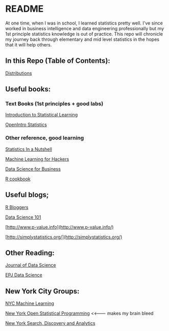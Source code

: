# README

At one time, when I was in school, I learned statistics pretty well. I've since worked in business intelligence 
and data engineering professionally but my 1st principle statistics knowledge is out of practice. This repo will
chronicle my journey back through elementary and mid level statistics in the hopes that it will help others.

## In this Repo (Table of Contents):

[Distributions](distributions)

## Useful books:

### Text Books (1st principles + good labs)

[Introduction to Statistical Learning](http://www-bcf.usc.edu/~gareth/ISL/)

[OpenIntro Statistics](http://www.amazon.com/dp/1478217200)


### Other reference, good learning

[Statistics In a Nutshell](http://www.amazon.com/Statistics-Nutshell-OReilly-Sarah-Boslaugh-ebook/dp/B00A8SNELG/ref=sr_1_1?s=digital-text&ie=UTF8&qid=1399754249&sr=1-1&keywords=statistics+in+a+nutshell)


[Machine Learning for Hackers](http://www.amazon.com/Machine-Learning-Hackers-Drew-Conway-ebook/dp/B007A0BNP4/ref=sr_1_1?s=digital-text&ie=UTF8&qid=1399754293&sr=1-1&keywords=machine+learning+for+hackers)

[Data Science for Business](http://www.amazon.com/s/ref=nb_sb_ss_i_0_19?url=search-alias%3Ddigital-text&field-keywords=data%20science%20for%20business&sprefix=data+science+for+bu%2Cdigital-text%2C161&rh=i%3Adigital-text%2Ck%3Adata%20science%20for%20business&ajr=2)

[R cookbook](http://www.amazon.com/s/ref=nb_sb_ss_i_0_6?url=search-alias%3Ddigital-text&field-keywords=r+cookbook&sprefix=r+cook%2Cdigital-text%2C140&rh=n%3A133140011%2Ck%3Ar+cookbook&ajr=2)

## Useful blogs;

[R Bloggers](http://www.r-bloggers.com)

[Data Science 101](http://datascience101.wordpress.com/)

[http://www.p-value.info](http://www.p-value.info/)

[http://simplystatistics.org/](http://simplystatistics.org/)

## Other Reading:

[Journal of Data Science](http://www.jds-online.com/)

[EPJ Data Science](http://www.epjdatascience.com/)

## New York City Groups:

[NYC Machine Learning](http://www.meetup.com/NYC-Machine-Learning/)

[New York Open Statistical Programming](http://www.meetup.com/nyhackr/) <<--- makes my brain bleed

[New York Search, Discovery and Analytics](http://www.meetup.com/NYC-Search-and-Discovery/)
